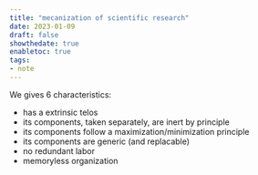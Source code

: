 ```yaml
---
title: "mecanization of scientific research"
date: 2023-01-09
draft: false
showthedate: true
enabletoc: true
tags:
- note
---
```


We gives 6 characteristics:
- has a extrinsic telos
- its components, taken separately, are inert by principle
- its components follow a maximization/minimization principle
- its components are generic (and replacable)
- no redundant labor
- memoryless organization


